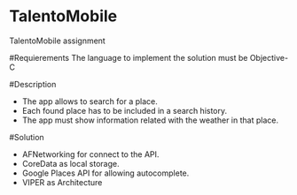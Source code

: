 # TalentoMobile
TalentoMobile assignment 

#Requierements
The language to implement the solution must be Objective-C

#Description
* The app allows to search for a place.
* Each found place has to be included in a search history.
* The app must show information related with the weather in that place.

#Solution
* AFNetworking for connect to the API.
* CoreData as local storage.
* Google Places API for allowing autocomplete.
* VIPER as Architecture

